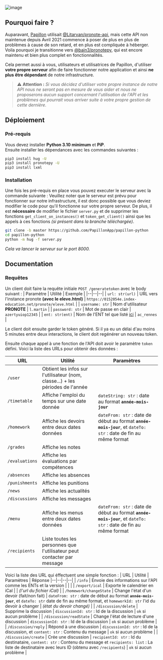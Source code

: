 ![image](https://user-images.githubusercontent.com/32978709/205500141-cf7be394-9929-4c2c-90a3-977cffc3f16f.png)

## Pourquoi faire ?
Auparavant, [Papillon](https://github.com/ecnivtwelve/Papillon) utilisait [@Litarvan/pronote-api](https://github.com/Litarvan/pronote-api), mais cette API non maintenue depuis Avril 2021 commence à poser de plus en plus de problèmes à cause de son retard, et en plus est compliquée à héberger. Voila pourquoi je transitionne vers [@bain3/pronotepy](https://github.com/bain3/pronotepy), qui est encore maintenu et bien plus complet en fonctionnalités.

Cela permet aussi à vous, utilisateurs et utilisatrices de Papillon, d'utiliser **votre propre serveur** afin de faire fonctionner notre application et ainsi **ne plus être dépendant** de notre infrastructure.

> ⚠️ **Attention :** *Si vous décidez d'utiliser votre propre instance de notre API nous ne seront pas en mesure de vous aider et nous ne proposerons aucun support concernant l'utilisation de l'API et les problèmes qui pourrait vous arriver suite à votre propre gestion de cette dernière.*

## Déploiement
### Pré-requis

Vous devez installer **Python 3.10 minimum** et **PiP**.<br/>
Ensuite installer les dépendances avec les commandes suivantes :

```sh
pip3 install hug -U
pip3 install pronotepy -U
pip3 install lxml
```

### Installation
Une fois les pré-requis en place vous pouvez executer le serveur avec la commande suivante :
Veuillez noter que le serveur est prévu pour fonctionner sur notre infrastructure, il est donc possible que vous deviez modifier le code pour qu'il fonctionne sur votre propre serveur. De plus, il est **nécessaire** de modifier le fichier `server.py` et de supprimer les fonctions `get_client_on_instances()` et `token_get_client()` ainsi que les appels à ces fonctions *(si présent dans la branche téléchargée)*.
```sh
git clone -b master https://github.com/PapillonApp/papillon-python
cd papillon-python
python -m hug -f server.py
```
*Cela va lancer le serveur sur le port 8000.*

## Documentation
### Requêtes
Un client doit faire la requête initiale `POST /generatetoken` avec le body suivant :
| Paramètre | Utilité | Exemple |
|--|--|--|
| `url: str(url)` | URL vers l'instance pronote **(avec le eleve.html)** | `https://0152054e.index-education.net/pronote/eleve.html` |
| `username: str` | Nom d'utilisateur **PRONOTE** | `l.martin` |
| `password: str` | Mot de passe en clair | `azertyuiop12345` |
| `ent: str(ent)` | Nom de l'ENT tel que listé [ici](https://github.com/bain3/pronotepy/blob/master/pronotepy/ent/ent.py) | `ac_rennes` |

Le client doit ensuite garder le token généré. Si il ya eu un délai d'au moins 5 minutes entre deux interactions, le client doit regénérer un nouveau token.

Ensuite chaque appel à une fonction de l'API doit avoir le paramètre `token` défini.
Voici la liste des URLs pour obtenir des données :

| URL | Utilité | Paramètres |
|--|--|--|
| `/user` | Obtient les infos sur l'utilisateur (nom, classe...) + les périodes de l'année |  |
| `/timetable` | Affiche l'emploi du temps sur une date donnée | `dateString: str` : date au format **`année-mois-jour`** |
| `/homework` | Affiche les devoirs entre deux dates données | `dateFrom: str` : date de début au format **`année-mois-jour`**, et `dateTo: str` : date de fin au même format |
| `/grades` | Affiche les notes |  |
| `/evaluations` | Affiche les évaluations par compétences |  |
| `/absences` | Affiche les absences |  |
| `/punishments` | Affiche les punitions |  |
| `/news` | Affiche les actualités |  |
| `/discussions` | Affiche les messages |  |
| `/menu` | Affiche les menus entre deux dates données | `dateFrom: str` : date de début au format **`année-mois-jour`**, et `dateTo: str` : date de fin au même format |
| `/recipients` | Liste toutes les personnes que l'utilisateur peut contacter par message |  |

Voici la liste des URL qui éffectuent une simple fonction :
| URL | Utilité | Paramètres | Réponse
|--|--|--|--|
| `/info` | Envoie des informations sur l'API comme les ENTs et la version |  |  |
| `/export/ical` | Exporte le calendrier en iCal |  | *(l'url du fichier iCal)* |
| `/homework/changeState` | Change l'état d'un devoir (fait/non fait) | `dateFrom: str` : date de début au format **`année-mois-jour`**, et `dateTo: str` date de fin au même format, et `homeworkId: str` l'id du devoir à changer | *(état du devoir changé)* |
| `/discussion/delete` | Supprime la discussion | `discussionId: str` : Id de la discussion | `ok` si aucun problème |
| `/discussion/readState` | Change l'état de lecture d'une discussion | `discussionId: str` : Id de la discussion | `ok` si aucun problème |
| `/discussion/reply` | Répond à une discussion | `discussionId: str` : Id de la discussion, et `content: str` : Contenu du message | `ok` si aucun problème |
| `/discussion/create` | Crée une discussion | `recipientId: str` : Id du destinataire, `content: str` : Contenu du message et `recipients: list` : La liste de destinataire avec leurs ID (obtenu avec `/recipients`) | `ok` si aucun problème |

